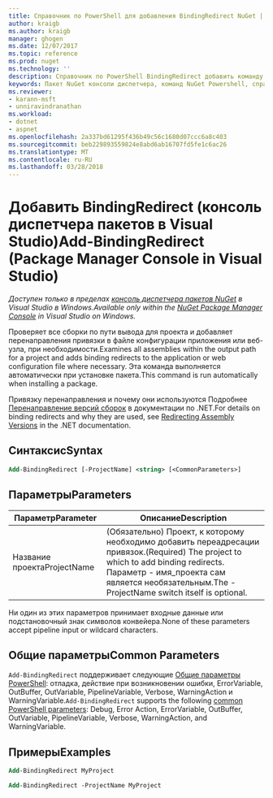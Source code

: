 ```yaml
---
title: Справочник по PowerShell для добавления BindingRedirect NuGet | Документы Microsoft
author: kraigb
ms.author: kraigb
manager: ghogen
ms.date: 12/07/2017
ms.topic: reference
ms.prod: nuget
ms.technology: ''
description: Справочник по PowerShell BindingRedirect добавить команду в консоли диспетчера пакетов NuGet в Visual Studio.
keywords: Пакет NuGet консоли диспетчера, команд NuGet Powershell, справочник по NuGet Powershell, добавить BindingRedirect
ms.reviewer:
- karann-msft
- unniravindranathan
ms.workload:
- dotnet
- aspnet
ms.openlocfilehash: 2a337bd61295f436b49c56c1680d07ccc6a8c403
ms.sourcegitcommit: beb229893559824e8abd6ab16707fd5fe1c6ac26
ms.translationtype: MT
ms.contentlocale: ru-RU
ms.lasthandoff: 03/28/2018
---
```

# <a name="add-bindingredirect-package-manager-console-in-visual-studio"></a><span data-ttu-id="f3567-104">Добавить BindingRedirect (консоль диспетчера пакетов в Visual Studio)</span><span class="sxs-lookup"><span data-stu-id="f3567-104">Add-BindingRedirect (Package Manager Console in Visual Studio)</span></span>

<span data-ttu-id="f3567-105">*Доступен только в пределах [консоль диспетчера пакетов NuGet](package-manager-console.md) в Visual Studio в Windows.*</span><span class="sxs-lookup"><span data-stu-id="f3567-105">*Available only within the [NuGet Package Manager Console](package-manager-console.md) in Visual Studio on Windows.*</span></span>

<span data-ttu-id="f3567-106">Проверяет все сборки по пути вывода для проекта и добавляет перенаправления привязки в файле конфигурации приложения или веб-узла, при необходимости.</span><span class="sxs-lookup"><span data-stu-id="f3567-106">Examines all assemblies within the output path for a project and adds binding redirects to the application or web configuration file where necessary.</span></span> <span data-ttu-id="f3567-107">Эта команда выполняется автоматически при установке пакета.</span><span class="sxs-lookup"><span data-stu-id="f3567-107">This command is run automatically when installing a package.</span></span>

<span data-ttu-id="f3567-108">Привязку перенаправления и почему они используются Подробнее [Перенаправление версий сборок](/dotnet/framework/configure-apps/redirect-assembly-versions) в документации по .NET.</span><span class="sxs-lookup"><span data-stu-id="f3567-108">For details on binding redirects and why they are used, see [Redirecting Assembly Versions](/dotnet/framework/configure-apps/redirect-assembly-versions) in the .NET documentation.</span></span>

## <a name="syntax"></a><span data-ttu-id="f3567-109">Синтаксис</span><span class="sxs-lookup"><span data-stu-id="f3567-109">Syntax</span></span>

```ps
Add-BindingRedirect [-ProjectName] <string> [<CommonParameters>]
```

## <a name="parameters"></a><span data-ttu-id="f3567-110">Параметры</span><span class="sxs-lookup"><span data-stu-id="f3567-110">Parameters</span></span>

| <span data-ttu-id="f3567-111">Параметр</span><span class="sxs-lookup"><span data-stu-id="f3567-111">Parameter</span></span> | <span data-ttu-id="f3567-112">Описание</span><span class="sxs-lookup"><span data-stu-id="f3567-112">Description</span></span> |
| --- | --- |
| <span data-ttu-id="f3567-113">Название проекта</span><span class="sxs-lookup"><span data-stu-id="f3567-113">ProjectName</span></span> | <span data-ttu-id="f3567-114">(Обязательно) Проект, к которому необходимо добавить переадресации привязок.</span><span class="sxs-lookup"><span data-stu-id="f3567-114">(Required) The project to which to add binding redirects.</span></span> <span data-ttu-id="f3567-115">Параметр - имя_проекта сам является необязательным.</span><span class="sxs-lookup"><span data-stu-id="f3567-115">The -ProjectName switch itself is optional.</span></span> |

<span data-ttu-id="f3567-116">Ни один из этих параметров принимает входные данные или подстановочный знак символов конвейера.</span><span class="sxs-lookup"><span data-stu-id="f3567-116">None of these parameters accept pipeline input or wildcard characters.</span></span>

## <a name="common-parameters"></a><span data-ttu-id="f3567-117">Общие параметры</span><span class="sxs-lookup"><span data-stu-id="f3567-117">Common Parameters</span></span>

<span data-ttu-id="f3567-118">`Add-BindingRedirect` поддерживает следующие [Общие параметры PowerShell](http://go.microsoft.com/fwlink/?LinkID=113216): отладка, действие при возникновении ошибки, ErrorVariable, OutBuffer, OutVariable, PipelineVariable, Verbose, WarningAction и WarningVariable.</span><span class="sxs-lookup"><span data-stu-id="f3567-118">`Add-BindingRedirect` supports the following [common PowerShell parameters](http://go.microsoft.com/fwlink/?LinkID=113216): Debug, Error Action, ErrorVariable, OutBuffer, OutVariable, PipelineVariable, Verbose, WarningAction, and WarningVariable.</span></span>

## <a name="examples"></a><span data-ttu-id="f3567-119">Примеры</span><span class="sxs-lookup"><span data-stu-id="f3567-119">Examples</span></span>

```ps
Add-BindingRedirect MyProject

Add-BindingRedirect -ProjectName MyProject
```